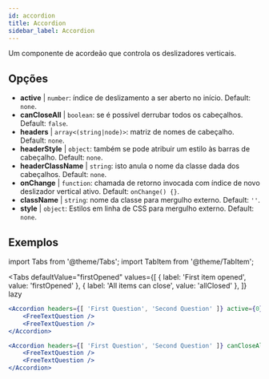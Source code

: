 ```yaml
---
id: accordion
title: Accordion
sidebar_label: Accordion
---
```


Um componente de acordeão que controla os deslizadores verticais.

## Opções

* __active__ | `number`: índice de deslizamento a ser aberto no início. Default: `none`.
* __canCloseAll__ | `boolean`: se é possível derrubar todos os cabeçalhos. Default: `false`.
* __headers__ | `array<(string|node)>`: matriz de nomes de cabeçalho. Default: `none`.
* __headerStyle__ | `object`: também se pode atribuir um estilo às barras de cabeçalho. Default: `none`.
* __headerClassName__ | `string`: isto anula o nome da classe dada dos cabeçalhos. Default: `none`.
* __onChange__ | `function`: chamada de retorno invocada com índice de novo deslizador vertical ativo. Default: `onChange() {}`.
* __className__ | `string`: nome da classe para mergulho externo. Default: `''`.
* __style__ | `object`: Estilos em linha de CSS para mergulho externo. Default: `none`.


## Exemplos

import Tabs from '@theme/Tabs';
import TabItem from '@theme/TabItem';

<Tabs
    defaultValue="firstOpened"
    values={[
        { label: 'First item opened', value: 'firstOpened' },
        { label: 'All items can close', value: 'allClosed' },
    ]}
    lazy
>
<TabItem value="firstOpened">

```jsx live
<Accordion headers={[ 'First Question', 'Second Question' ]} active={0} >
    <FreeTextQuestion />
    <FreeTextQuestion />
</Accordion>
```

</TabItem>
<TabItem value="allClosed">

```jsx live
<Accordion headers={[ 'First Question', 'Second Question' ]} canCloseAll >
    <FreeTextQuestion />
    <FreeTextQuestion />
</Accordion>
```

</TabItem>
</Tabs>

